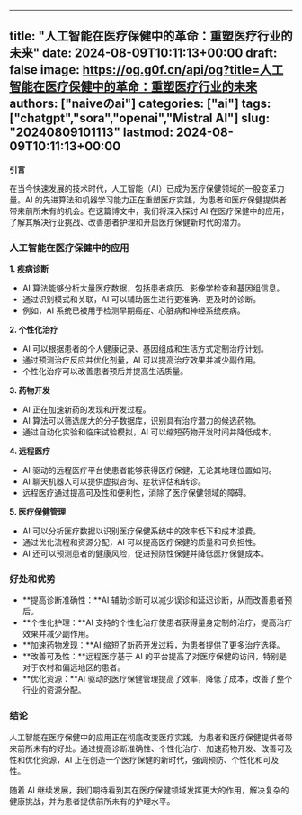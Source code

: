 
---
title: "人工智能在医疗保健中的革命：重塑医疗行业的未来"
date: 2024-08-09T10:11:13+00:00
draft: false
image: https://og.g0f.cn/api/og?title=人工智能在医疗保健中的革命：重塑医疗行业的未来
authors: ["naiveのai"]
categories: ["ai"]
tags: ["chatgpt","sora","openai","Mistral AI"]
slug: "20240809101113"
lastmod: 2024-08-09T10:11:13+00:00
---
**引言**

在当今快速发展的技术时代，人工智能（AI）已成为医疗保健领域的一股变革力量。AI 的先进算法和机器学习能力正在重塑医疗实践，为患者和医疗保健提供者带来前所未有的机会。在这篇博文中，我们将深入探讨 AI 在医疗保健中的应用，了解其解决行业挑战、改善患者护理和开启医疗保健新时代的潜力。

### 人工智能在医疗保健中的应用

**1. 疾病诊断**

* AI 算法能够分析大量医疗数据，包括患者病历、影像学检查和基因组信息。
* 通过识别模式和关联，AI 可以辅助医生进行更准确、更及时的诊断。
* 例如，AI 系统已被用于检测早期癌症、心脏病和神经系统疾病。

**2. 个性化治疗**

* AI 可以根据患者的个人健康记录、基因组成和生活方式定制治疗计划。
* 通过预测治疗反应并优化剂量，AI 可以提高治疗效果并减少副作用。
* 个性化治疗可以改善患者预后并提高生活质量。

**3. 药物开发**

* AI 正在加速新药的发现和开发过程。
* AI 算法可以筛选庞大的分子数据库，识别具有治疗潜力的候选药物。
* 通过自动化实验和临床试验模拟，AI 可以缩短药物开发时间并降低成本。

**4. 远程医疗**

* AI 驱动的远程医疗平台使患者能够获得医疗保健，无论其地理位置如何。
* AI 聊天机器人可以提供虚拟咨询、症状评估和转诊。
* 远程医疗通过提高可及性和便利性，消除了医疗保健领域的障碍。

**5. 医疗保健管理**

* AI 可以分析医疗数据以识别医疗保健系统中的效率低下和成本浪费。
* 通过优化流程和资源分配，AI 可以提高医疗保健的质量和可负担性。
* AI 还可以预测患者的健康风险，促进预防性保健并降低医疗保健成本。

### 好处和优势

* **提高诊断准确性：**AI 辅助诊断可以减少误诊和延迟诊断，从而改善患者预后。
* **个性化护理：**AI 支持的个性化治疗使患者获得量身定制的治疗，提高治疗效果并减少副作用。
* **加速药物发现：**AI 缩短了新药开发过程，为患者提供了更多治疗选择。
* **改善可及性：**远程医疗基于 AI 的平台提高了对医疗保健的访问，特别是对于农村和偏远地区的患者。
* **优化资源：**AI 驱动的医疗保健管理提高了效率，降低了成本，改善了整个行业的资源分配。

### 结论

人工智能在医疗保健中的应用正在彻底改变医疗实践，为患者和医疗保健提供者带来前所未有的好处。通过提高诊断准确性、个性化治疗、加速药物开发、改善可及性和优化资源，AI 正在创造一个医疗保健的新时代，强调预防、个性化和可及性。

随着 AI 继续发展，我们期待看到其在医疗保健领域发挥更大的作用，解决复杂的健康挑战，并为患者提供前所未有的护理水平。